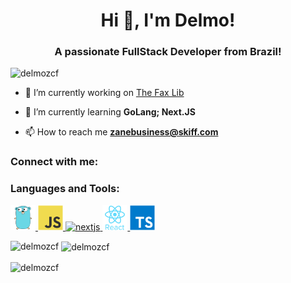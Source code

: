 <h1 align="center">Hi 👋, I'm Delmo!</h1>
<h3 align="center">A passionate FullStack Developer from Brazil!</h3>

<p align="left"> <img src="https://komarev.com/ghpvc/?username=delmozcf&label=Profile%20views&color=0e75b6&style=flat" alt="delmozcf" /> </p>

- 🔭 I’m currently working on [The Fax Lib](https://github.com/delmozcf/thefaxlib)

- 🌱 I’m currently learning **GoLang; Next.JS**

- 📫 How to reach me **zanebusiness@skiff.com**

<h3 align="left">Connect with me:</h3>
<p align="left">
</p>

<h3 align="left">Languages and Tools:</h3>
<p align="left"> <a href="https://golang.org" target="_blank" rel="noreferrer"> <img src="https://raw.githubusercontent.com/devicons/devicon/master/icons/go/go-original.svg" alt="go" width="40" height="40"/> </a> <a href="https://developer.mozilla.org/en-US/docs/Web/JavaScript" target="_blank" rel="noreferrer"> <img src="https://raw.githubusercontent.com/devicons/devicon/master/icons/javascript/javascript-original.svg" alt="javascript" width="40" height="40"/> </a> <a href="https://nextjs.org/" target="_blank" rel="noreferrer"> <img src="https://cdn.worldvectorlogo.com/logos/nextjs-2.svg" alt="nextjs" width="40" height="40"/> </a> <a href="https://reactjs.org/" target="_blank" rel="noreferrer"> <img src="https://raw.githubusercontent.com/devicons/devicon/master/icons/react/react-original-wordmark.svg" alt="react" width="40" height="40"/> </a> <a href="https://www.typescriptlang.org/" target="_blank" rel="noreferrer"> <img src="https://raw.githubusercontent.com/devicons/devicon/master/icons/typescript/typescript-original.svg" alt="typescript" width="40" height="40"/> </a> </p>

<p><img align="left" src="https://github-readme-stats.vercel.app/api/top-langs?username=delmozcf&show_icons=true&locale=en&layout=compact" alt="delmozcf" /></p>

<p>&nbsp;<img align="center" src="https://github-readme-stats.vercel.app/api?username=delmozcf&show_icons=true&locale=en" alt="delmozcf" /></p>

<p><img align="center" src="https://github-readme-streak-stats.herokuapp.com/?user=delmozcf&" alt="delmozcf" /></p>
